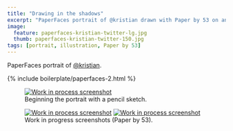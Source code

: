 ```yaml
---
title: "Drawing in the shadows"
excerpt: "PaperFaces portrait of @kristian drawn with Paper by 53 on an iPad."
image: 
  feature: paperfaces-kristian-twitter-lg.jpg
  thumb: paperfaces-kristian-twitter-150.jpg
tags: [portrait, illustration, Paper by 53]
---
```


PaperFaces portrait of <a href="http://twitter.com/kristian">@kristian</a>.

{% include boilerplate/paperfaces-2.html %}

<figure>
	<a href="{{ site.url }}/images/paperfaces-kristian-process-1-lg.jpg"><img src="{{ site.url }}/images/paperfaces-kristian-process-1-750.jpg" alt="Work in process screenshot"></a>
	<figcaption>Beginning the portrait with a pencil sketch.</figcaption>
</figure>

<figure class="half">
	<a href="{{ site.url }}/images/paperfaces-kristian-process-2-lg.jpg"><img src="{{ site.url }}/images/paperfaces-kristian-process-2-600.jpg" alt="Work in process screenshot"></a>
	<a href="{{ site.url }}/images/paperfaces-kristian-process-3-lg.jpg"><img src="{{ site.url }}/images/paperfaces-kristian-process-3-600.jpg" alt="Work in process screenshot"></a>
	<figcaption>Work in progress screenshots (Paper by 53).</figcaption>
</figure>